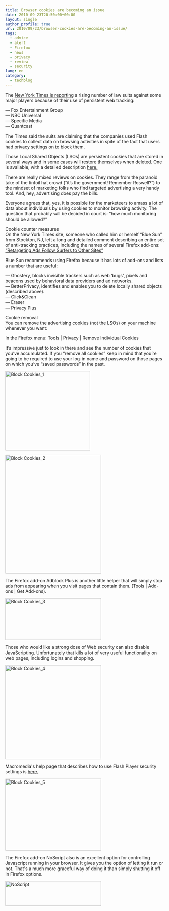 ```yaml
---
title: Browser cookies are becoming an issue
date: 2010-09-23T20:50:00+00:00
layout: single
author_profile: true
url: 2010/09/23/browser-cookies-are-becoming-an-issue/
tags:
  - advice
  - alert
  - Firefox
  - news
  - privacy
  - review
  - security
lang: en
category: 
  - techblog
---
```

The [New York Times is reporting](http://www.nytimes.com/2010/09/21/technology/21cookie.html?scp=1&sq=suit%20cookies&st=cse) a rising number of law suits against some major players because of their use of persistent web tracking:

— Fox Entertainment Group  
— NBC Universal  
— Specific Media  
— Quantcast

The Times said the suits are claiming that the companies used Flash cookies to collect data on browsing activities in spite of the fact that users had privacy settings on to block them.

Those Local Shared Objects (LSOs) are persistent cookies that are stored in several ways and in some cases will restore themselves when deleted. One is available, with a detailed description [here.](http://samy.pl/evercookie/) 

There are really mixed reviews on cookies. They range from the paranoid take of the tinfoil hat crowd (“it’s the government! Remember Roswell?”) to the mindset of marketing folks who find targeted advertising a very handy tool. And, hey, advertising does pay the bills.

Everyone agrees that, yes, it is possible for the marketeers to amass a lot of data about individuals by using cookies to monitor browsing activity. The question that probably will be decided in court is: “how much monitoring should be allowed?”

Cookie counter measures  
On the New York Times site, someone who called him or herself “Blue Sun” from Stockton, NJ, left a long and detailed comment describing an entire set of anti-tracking practices, including the names of several Firefox add-ons: [“Retargeting Ads Follow Surfers to Other Sites”](http://community.nytimes.com/comments/www.nytimes.com/2010/08/30/technology/30adstalk.html?permid=248#comment248)

Blue Sun recommends using Firefox because it has lots of add-ons and lists a number that are useful:

— Ghostery, blocks invisible trackers such as web &#8216;bugs', pixels and beacons used by behavioral data providers and ad networks.  
— BetterPrivacy, identifies and enables you to delete locally shared objects (described above).  
— Click&Clean  
— Eraser  
— Privacy Plus

Cookie removal  
You can remove the advertising cookies (not the LSOs) on your machine whenever you want:

In the Firefox menu: Tools | Privacy | Remove Individual Cookies

It’s impressive just to look in there and see the number of cookies that you’ve accumulated. If you “remove all cookies” keep in mind that you’re going to be required to use your log-in name and password on those pages on which you’ve “saved passwords” in the past.

[<img title="Block Cookies_1" border="0" alt="Block Cookies_1" src="http://lh5.ggpht.com/_vaUVXcmC3OI/TJu2YQAI-FI/AAAAAAAACfg/oE0RtIIRf8U/Block%20Cookies_1_thumb%5B2%5D.png?imgmax=800" width="269" height="251" />](http://lh6.ggpht.com/_vaUVXcmC3OI/TJu2Xe5tN-I/AAAAAAAACfc/sBit9slQuuM/s1600-h/Block%20Cookies_1%5B4%5D.png)

[<img title="Block Cookies_2" border="0" alt="Block Cookies_2" src="http://lh3.ggpht.com/_vaUVXcmC3OI/TJu2b9VoThI/AAAAAAAACfo/gSuATxlQwIs/Block%20Cookies_2_thumb%5B2%5D.png?imgmax=800" width="304" height="375" />](http://lh6.ggpht.com/_vaUVXcmC3OI/TJu2Z98D8mI/AAAAAAAACfk/r5MbvHVsipA/s1600-h/Block%20Cookies_2%5B4%5D.png)

The Firefox add-on Adblock Plus is another little helper that will simply stop ads from appearing when you visit pages that contain them. (Tools | Add-ons | Get Add-ons).

[<img title="Block Cookies_3" border="0" alt="Block Cookies_3" src="http://lh3.ggpht.com/_vaUVXcmC3OI/TJu2d1ZITDI/AAAAAAAACfw/Ip8J-pllXWo/Block%20Cookies_3_thumb%5B2%5D.png?imgmax=800" width="304" height="132" />](http://lh5.ggpht.com/_vaUVXcmC3OI/TJu2cjrXoXI/AAAAAAAACfs/j5qnvfZou6A/s1600-h/Block%20Cookies_3%5B4%5D.png)

Those who would like a strong dose of Web security can also disable JavaScripting. Unfortunately that kills a lot of very useful functionality on web pages, including logins and shopping.

[<img title="Block Cookies_4" border="0" alt="Block Cookies_4" src="http://lh4.ggpht.com/_vaUVXcmC3OI/TJu2giVaj0I/AAAAAAAACf4/MUn9OQXKOvw/Block%20Cookies_4_thumb%5B2%5D.png?imgmax=800" width="304" height="298" />](http://lh6.ggpht.com/_vaUVXcmC3OI/TJu2fG5i6cI/AAAAAAAACf0/PL_0QXBZflU/s1600-h/Block%20Cookies_4%5B4%5D.png)

Macromedia's help page that describes how to use Flash Player security settings is [here.](http://www.macromedia.com/support/documentation/en/flashplayer/help/settings_manager.html)

[<img title="Block Cookies_5" border="0" alt="Block Cookies_5" src="http://lh5.ggpht.com/_vaUVXcmC3OI/TJu2i4n-GyI/AAAAAAAACgA/NehGzshRjmw/Block%20Cookies_5_thumb%5B1%5D.png?imgmax=800" width="304" height="227" />](http://lh6.ggpht.com/_vaUVXcmC3OI/TJu2hTIp_AI/AAAAAAAACf8/A-ODEG4DMXQ/s1600-h/Block%20Cookies_5%5B3%5D.png)

The Firefox add-on NoScript also is an excellent option for controlling Javascript running in your browser. It gives you the option of letting it run or not. That's a much more graceful way of doing it than simply shutting it off in Firefox options.

[<img title="NoScript" border="0" alt="NoScript" src="http://lh3.ggpht.com/_vaUVXcmC3OI/TJu2m_3UgGI/AAAAAAAACgI/OAtowmzYWEk/NoScript_thumb%5B1%5D.png?imgmax=800" width="304" height="79" />](http://lh5.ggpht.com/_vaUVXcmC3OI/TJu2lx4eIcI/AAAAAAAACgE/Y7kmxoW6AaM/s1600-h/NoScript%5B3%5D.png)